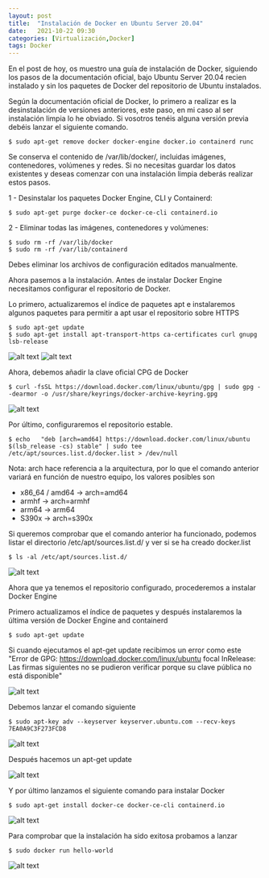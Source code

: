 ```yaml
---
layout: post
title:  "Instalación de Docker en Ubuntu Server 20.04"
date:   2021-10-22 09:30
categories: [Virtualización,Docker]
tags: Docker
---
```


En el post de hoy, os muestro una guía de instalación de Docker, siguiendo los pasos de la documentación oficial, bajo Ubuntu Server 20.04 recien instalado y sin los paquetes de Docker del repositorio de Ubuntu instalados.

Según la documentación oficial de Docker, lo primero a realizar es la desinstalación de versiones anteriores, este paso, en mi caso al ser instalación limpia lo he obviado. Si vosotros tenéis alguna versión previa debéis lanzar el siguiente comando.

```console
$ sudo apt-get remove docker docker-engine docker.io containerd runc
```
Se conserva el contenido de /var/lib/docker/, incluidas imágenes, contenedores, volúmenes y redes. Si no necesitas guardar los datos existentes y deseas comenzar con una instalación limpia deberás realizar estos pasos.

1 - Desinstalar los paquetes Docker Engine, CLI y Containerd:

 ```console
$ sudo apt-get purge docker-ce docker-ce-cli containerd.io
```
 
2 - Eliminar todas las imágenes, contenedores y volúmenes:

 ```console
$ sudo rm -rf /var/lib/docker
$ sudo rm -rf /var/lib/containerd
```

Debes eliminar los archivos de configuración editados manualmente.

Ahora pasemos a la instalación. Antes de instalar Docker Engine necesitamos configurar el repositorio de Docker.

Lo primero, actualizaremos el índice de paquetes apt e instalaremos algunos paquetes para permitir a apt usar el repositorio  sobre HTTPS

 ```console
$ sudo apt-get update
$ sudo apt-get install apt-transport-https ca-certificates curl gnupg lsb-release
```

<img src="https://javi-rod.github.io/assets/images/20211022/pic1.png" alt="alt text" />
<img src="https://javi-rod.github.io/assets/images/20211022/pic2.png" alt="alt text" />

Ahora, debemos añadir la clave oficial CPG de Docker

 ```console
$ curl -fsSL https://download.docker.com/linux/ubuntu/gpg | sudo gpg --dearmor -o /usr/share/keyrings/docker-archive-keyring.gpg
```

<img src="https://javi-rod.github.io/assets/images/20211022/pic3.png" alt="alt text" />

Por último, configuraremos el repositorio estable.

 ```console
$ echo   "deb [arch=amd64] https://download.docker.com/linux/ubuntu   $(lsb_release -cs) stable" | sudo tee /etc/apt/sources.list.d/docker.list > /dev/null
```

Nota: arch hace referencia a la arquitectura, por lo que el comando anterior variará en función de nuestro equipo, los valores posibles son

- x86_64 / amd64 -> arch=amd64
- armhf -> arch=armhf
- arm64 -> arm64 
- S390x -> arch=s390x

Si queremos comprobar que el comando anterior ha funcionado, podemos listar el directorio /etc/apt/sources.list.d/ y ver si se ha creado docker.list 

 ```console
$ ls -al /etc/apt/sources.list.d/
```

<img src="https://javi-rod.github.io/assets/images/20211022/pic4.png" alt="alt text" />

Ahora que ya tenemos el repositorio configurado, procederemos a instalar Docker Engine

Primero actualizamos el índice de paquetes  y después instalaremos la última versión de Docker Engine and containerd

 ```console
$ sudo apt-get update
```

Si cuando ejecutamos el apt-get update recibimos un error como este "Error de GPG: https://download.docker.com/linux/ubuntu focal InRelease: Las firmas siguientes no se pudieron verificar porque su clave pública no está disponible"

<img src="https://javi-rod.github.io/assets/images/20211022/pic5.png" alt="alt text" />

Debemos lanzar el comando siguiente

 ```console
$ sudo apt-key adv --keyserver keyserver.ubuntu.com --recv-keys 7EA0A9C3F273FCD8
```

<img src="https://javi-rod.github.io/assets/images/20211022/pic6.png" alt="alt text" />

Después hacemos un apt-get update

<img src="https://javi-rod.github.io/assets/images/20211022/pic7.png" alt="alt text" />

Y por último lanzamos el siguiente comando para instalar Docker

 ```console
$ sudo apt-get install docker-ce docker-ce-cli containerd.io
```

<img src="https://javi-rod.github.io/assets/images/20211022/pic8.png" alt="alt text" />

Para comprobar que la instalación ha sido exitosa probamos a lanzar

```console
$ sudo docker run hello-world
```

<img src="https://javi-rod.github.io/assets/images/20211022/pic9.png" alt="alt text" />
